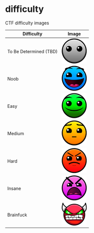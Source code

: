 # difficulty
CTF difficulty images

|Difficulty|Image|
|----------|-----|
|To Be Determined (TBD)|![TBD](https://github.com/TheRealH0u/difficulty/blob/main/tbd.png?raw=true)|
|Noob|![Noob](https://github.com/TheRealH0u/difficulty/blob/main/noob.png?raw=true)|
|Easy|![Easy](https://github.com/TheRealH0u/difficulty/blob/main/easy.png?raw=true)|
|Medium|![Medium](https://github.com/TheRealH0u/difficulty/blob/main/medium.png?raw=true)|
|Hard|![Hard](https://github.com/TheRealH0u/difficulty/blob/main/hard.png?raw=true)|
|Insane|![Insane](https://github.com/TheRealH0u/difficulty/blob/main/insane.png?raw=true)|
|Brainfuck|![Brainfuck](https://github.com/TheRealH0u/difficulty/blob/main/brainfuck.png?raw=true)|
